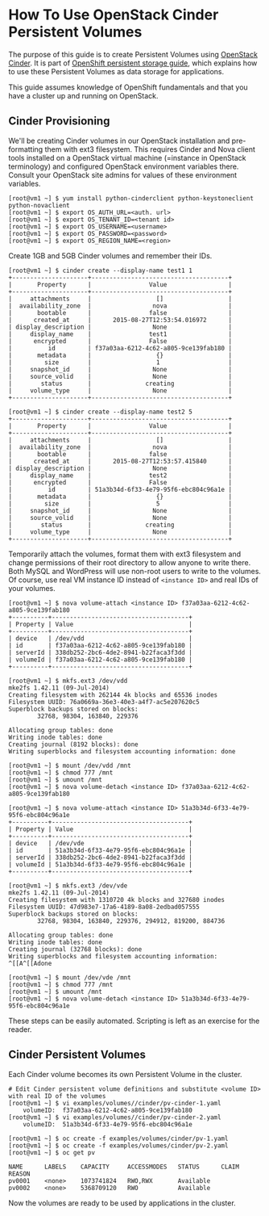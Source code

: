 # How To Use OpenStack Cinder Persistent Volumes

The purpose of this guide is to create Persistent Volumes using [OpenStack Cinder](https://wiki.openstack.org/wiki/Cinder). It is part of [OpenShift persistent storage guide](../README.md), which explains how to use these Persistent Volumes as data storage for applications.

This guide assumes knowledge of OpenShift fundamentals and that you have a cluster up and running on OpenStack.

## Cinder Provisioning

We'll be creating Cinder volumes in our OpenStack installation and pre-formatting them with ext3 filesystem. This requires Cinder and Nova client tools installed on a OpenStack virtual machine (=instance in OpenStack terminology) and configured OpenStack environment variables there. Consult your OpenStack site admins for values of these environment variables.
```console
[root@vm1 ~] $ yum install python-cinderclient python-keystoneclient python-novaclient
[root@vm1 ~] $ export OS_AUTH_URL=<auth. url>
[root@vm1 ~] $ export OS_TENANT_ID=<tenant id>
[root@vm1 ~] $ export OS_USERNAME=<username>
[root@vm1 ~] $ export OS_PASSWORD=<password>
[root@vm1 ~] $ export OS_REGION_NAME=<region>
```

Create 1GB and 5GB Cinder volumes and remember their IDs.
```console
[root@vm1 ~] $ cinder create --display-name test1 1
+---------------------+--------------------------------------+
|       Property      |                Value                 |
+---------------------+--------------------------------------+
|     attachments     |                  []                  |
|  availability_zone  |                 nova                 |
|       bootable      |                false                 |
|      created_at     |      2015-08-27T12:53:54.016972      |
| display_description |                 None                 |
|     display_name    |                test1                 |
|      encrypted      |                False                 |
|          id         | f37a03aa-6212-4c62-a805-9ce139fab180 |
|       metadata      |                  {}                  |
|         size        |                  1                   |
|     snapshot_id     |                 None                 |
|     source_volid    |                 None                 |
|        status       |               creating               |
|     volume_type     |                 None                 |
+---------------------+--------------------------------------+

[root@vm1 ~] $ cinder create --display-name test2 5
+---------------------+--------------------------------------+
|       Property      |                Value                 |
+---------------------+--------------------------------------+
|     attachments     |                  []                  |
|  availability_zone  |                 nova                 |
|       bootable      |                false                 |
|      created_at     |      2015-08-27T12:53:57.415840      |
| display_description |                 None                 |
|     display_name    |                test2                 |
|      encrypted      |                False                 |
|          id         | 51a3b34d-6f33-4e79-95f6-ebc804c96a1e |
|       metadata      |                  {}                  |
|         size        |                  5                   |
|     snapshot_id     |                 None                 |
|     source_volid    |                 None                 |
|        status       |               creating               |
|     volume_type     |                 None                 |
+---------------------+--------------------------------------+
```

Temporarily attach the volumes, format them with ext3 filesystem and change permissions of their root directory to allow anyone to write there. Both MySQL and WordPress will use non-root users to write to the volumes. Of course, use real VM instance ID instead of `<instance ID>` and real IDs of your volumes.

```console
[root@vm1 ~] $ nova volume-attach <instance ID> f37a03aa-6212-4c62-a805-9ce139fab180
+----------+--------------------------------------+
| Property | Value                                |
+----------+--------------------------------------+
| device   | /dev/vdd                             |
| id       | f37a03aa-6212-4c62-a805-9ce139fab180 |
| serverId | 338db252-2bc6-4de2-8941-b22faca3f3dd |
| volumeId | f37a03aa-6212-4c62-a805-9ce139fab180 |
+----------+--------------------------------------+

[root@vm1 ~] $ mkfs.ext3 /dev/vdd
mke2fs 1.42.11 (09-Jul-2014)
Creating filesystem with 262144 4k blocks and 65536 inodes
Filesystem UUID: 76a0669a-36e3-40e3-a4f7-ac5e207620c5
Superblock backups stored on blocks:
        32768, 98304, 163840, 229376

Allocating group tables: done
Writing inode tables: done
Creating journal (8192 blocks): done
Writing superblocks and filesystem accounting information: done

[root@vm1 ~] $ mount /dev/vdd /mnt
[root@vm1 ~] $ chmod 777 /mnt
[root@vm1 ~] $ umount /mnt
[root@vm1 ~] $ nova volume-detach <instance ID> f37a03aa-6212-4c62-a805-9ce139fab180

[root@vm1 ~] $ nova volume-attach <instance ID> 51a3b34d-6f33-4e79-95f6-ebc804c96a1e
+----------+--------------------------------------+
| Property | Value                                |
+----------+--------------------------------------+
| device   | /dev/vde                             |
| id       | 51a3b34d-6f33-4e79-95f6-ebc804c96a1e |
| serverId | 338db252-2bc6-4de2-8941-b22faca3f3dd |
| volumeId | 51a3b34d-6f33-4e79-95f6-ebc804c96a1e |
+----------+--------------------------------------+

[root@vm1 ~] $ mkfs.ext3 /dev/vde
mke2fs 1.42.11 (09-Jul-2014)
Creating filesystem with 1310720 4k blocks and 327680 inodes
Filesystem UUID: 47d983e7-17a6-4189-8a08-2edbad057555
Superblock backups stored on blocks:
        32768, 98304, 163840, 229376, 294912, 819200, 884736

Allocating group tables: done
Writing inode tables: done
Creating journal (32768 blocks): done
Writing superblocks and filesystem accounting information: ^[[A^[[Adone

[root@vm1 ~] $ mount /dev/vde /mnt
[root@vm1 ~] $ chmod 777 /mnt
[root@vm1 ~] $ umount /mnt
[root@vm1 ~] $ nova volume-detach <instance ID> 51a3b34d-6f33-4e79-95f6-ebc804c96a1e
```

These steps can be easily automated.  Scripting is left as an exercise for the reader.


## Cinder Persistent Volumes

Each Cinder volume becomes its own Persistent Volume in the cluster.

```console
# Edit Cinder persistent volume definitions and substitute <volume ID> with real ID of the volumes
[root@vm1 ~] $ vi examples/volumes//cinder/pv-cinder-1.yaml
    volumeID:  f37a03aa-6212-4c62-a805-9ce139fab180
[root@vm1 ~] $ vi examples/volumes//cinder/pv-cinder-2.yaml
    volumeID:  51a3b34d-6f33-4e79-95f6-ebc804c96a1e

[root@vm1 ~] $ oc create -f examples/volumes/cinder/pv-1.yaml
[root@vm1 ~] $ oc create -f examples/volumes/cinder/pv-2.yaml
[root@vm1 ~] $ oc get pv

NAME      LABELS    CAPACITY     ACCESSMODES   STATUS      CLAIM     REASON
pv0001    <none>    1073741824   RWO,RWX       Available             
pv0002    <none>    5368709120   RWO           Available             
```

Now the volumes are ready to be used by applications in the cluster.

